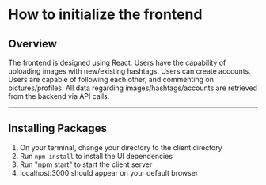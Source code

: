 # How to initialize the frontend

## Overview
<p> The frontend is designed using React. Users have the capability of uploading images with new/existing hashtags. Users can create accounts. Users are capable of following each other, and commenting on pictures/profiles. All data regarding images/hashtags/accounts are retrieved from the backend via API calls. 

---

## Installing Packages

1. On your terminal, change your directory to the client directory
2. Run `npm install` to install the UI dependencies
3. Run "npm start" to start the client server
4. localhost:3000 should appear on your default browser

